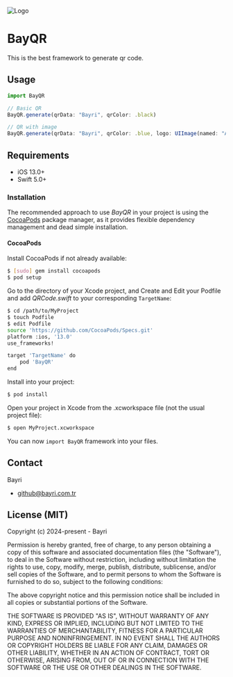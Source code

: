 
![Logo](https://bayri.com.tr/images/github/qr1.png)

    
# BayQR

This is the best framework to generate qr code.


## Usage

```javascript
import BayQR

// Basic QR
BayQR.generate(qrData: "Bayri", qrColor: .black)

// QR with image
BayQR.generate(qrData: "Bayri", qrColor: .blue, logo: UIImage(named: "Asset"))
```
    
  
## Requirements
- iOS 13.0+
- Swift 5.0+

### Installation

The recommended approach to use _BayQR_ in your project is using the [CocoaPods](http://cocoapods.org/) package manager, as it provides flexible dependency management and dead simple installation.

#### CocoaPods

Install CocoaPods if not already available:

```bash
$ [sudo] gem install cocoapods
$ pod setup
```
Go to the directory of your Xcode project, and Create and Edit your Podfile and add _QRCode.swift_ to your corresponding `TargetName`:

```bash
$ cd /path/to/MyProject
$ touch Podfile
$ edit Podfile
source 'https://github.com/CocoaPods/Specs.git'
platform :ios, '13.0'
use_frameworks!

target 'TargetName' do
    pod 'BayQR'
end
```

Install into your project:

```bash
$ pod install
```

Open your project in Xcode from the .xcworkspace file (not the usual project file):

```bash
$ open MyProject.xcworkspace
```

You can now `import BayQR` framework into your files.


## Contact

Bayri
 - [github@bayri.com.tr](github@bayri.com.tr)

## License (MIT)

Copyright (c) 2024-present - Bayri

Permission is hereby granted, free of charge, to any person obtaining a copy
of this software and associated documentation files (the "Software"), to deal
in the Software without restriction, including without limitation the rights
to use, copy, modify, merge, publish, distribute, sublicense, and/or sell
copies of the Software, and to permit persons to whom the Software is
furnished to do so, subject to the following conditions:

The above copyright notice and this permission notice shall be included in
all copies or substantial portions of the Software.

THE SOFTWARE IS PROVIDED "AS IS", WITHOUT WARRANTY OF ANY KIND, EXPRESS OR
IMPLIED, INCLUDING BUT NOT LIMITED TO THE WARRANTIES OF MERCHANTABILITY,
FITNESS FOR A PARTICULAR PURPOSE AND NONINFRINGEMENT. IN NO EVENT SHALL THE
AUTHORS OR COPYRIGHT HOLDERS BE LIABLE FOR ANY CLAIM, DAMAGES OR OTHER
LIABILITY, WHETHER IN AN ACTION OF CONTRACT, TORT OR OTHERWISE, ARISING FROM,
OUT OF OR IN CONNECTION WITH THE SOFTWARE OR THE USE OR OTHER DEALINGS IN
THE SOFTWARE.
